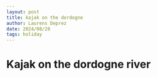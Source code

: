 ```yaml
---
layout: post
title: kajak on the dordogne
author: Laurens Deprez
date: 2024/08/28
tags: holiday
---
```


# Kajak on the dordogne river

